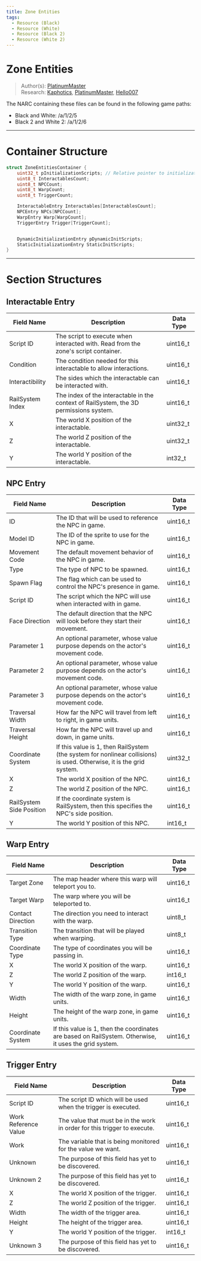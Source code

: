 ```yaml
---
title: Zone Entities
tags:
  - Resource (Black)
  - Resource (White)
  - Resource (Black 2)
  - Resource (White 2)
---
```


# Zone Entities
> Author(s): [PlatinumMaster](https://github.com/PlatinumMaster) <br />
> Research: [Kaphotics](https://github.com/kwsch), [PlatinumMaster](https://github.com/PlatinumMaster), [Hello007](https://github.com/HelloOO7)

The NARC containing these files can be found in the following game paths:
* Black and White: /a/1/2/5
* Black 2 and White 2: /a/1/2/6
--- 
# Container Structure
```C
struct ZoneEntitiesContainer {
    uint32_t pInitializationScripts; // Relative pointer to initialization scripts.
    uint8_t InteractablesCount;
    uint8_t NPCCount;
    uint8_t WarpCount;
    uint8_t TriggerCount;

    InteractableEntry Interactables[InteractablesCount];
    NPCEntry NPCs[NPCCount];
    WarpEntry Warp[WarpCount];
    TriggerEntry Trigger[TriggerCount];


    DynamicInitializationEntry pDynamicInitScripts;
    StaticInitializationEntry StaticInitScripts; 
} 
```
---
# Section Structures
## Interactable Entry
| Field Name       | Description                                                                            | Data Type      |
|------------------|----------------------------------------------------------------------------------------|----------------|
| Script ID        | The script to execute when interacted with. Read from the zone's script container.              | uint16_t |
| Condition        | The condition needed for this interactable to allow interactions.                      | uint16_t |
| Interactibility  | The sides which the interactable can be interacted with.                               | uint16_t |
| RailSystem Index | The index of the interactable in the context of RailSystem, the 3D permissions system. | uint16_t |
| X                | The world X position of the interactable.                                              | uint32_t   |
| Z                | The world Z position of the interactable.                                              | uint32_t   |
| Y                | The world Y position of the interactable.                                              | int32_t     |


## NPC Entry
| Field Name           | Description                                                                     | Data Type      |
|----------------------|---------------------------------------------------------------------------------|----------------|
| ID                   | The ID that will be used to reference the NPC in game.                          | uint16_t |
| Model ID             | The ID of the sprite to use for the NPC in game.                                | uint16_t |
| Movement Code | The default movement behavior of the NPC in game.                               | uint16_t |
| Type                 | The type of NPC to be spawned.                                                  | uint16_t |
| Spawn Flag           | The flag which can be used to control the NPC's presence in game.               | uint16_t |
| Script ID            | The script which the NPC will use when interacted with in game.                 | uint16_t |
| Face Direction       | The default direction that the NPC will look before they start their movement.  | uint16_t |
| Parameter 1          | An optional parameter, whose value purpose depends on the actor's movement code.                                         | uint16_t |
| Parameter 2              | An optional parameter, whose value purpose depends on the actor's movement code.                             | uint16_t |
| Parameter 3            | An optional parameter, whose value purpose depends on the actor's movement code.                             | uint16_t |
| Traversal Width      | How far the NPC will travel from left to right, in game units.                  | uint16_t |
| Traversal Height     | How far the NPC will travel up and down, in game units.                         | uint16_t |
| Coordinate System           | If this value is 1, then RailSystem (the system for nonlinear collisions) is used. Otherwise, it is the grid system.                                             | uint32_t |
| X                    | The world X position of the NPC.                                                | uint16_t |
| Z                    | The world Z position of the NPC.                                                | uint16_t |
| RailSystem Side Position            | If the coordinate system is RailSystem, then this specifies the NPC's side position.                             | uint16_t |
| Y                    | The world Y position of this NPC.                                               | int16_t   |

## Warp Entry
| Field Name        | Description                                                 | Data Type      |
|-------------------|-------------------------------------------------------------|----------------|
| Target Zone       | The map header where this warp will teleport you to.        | uint16_t |
| Target Warp       | The warp where you will be teleported to.                   | uint16_t |
| Contact Direction | The direction you need to interact with the warp.           | uint8_t  |
| Transition Type   | The transition that will be played when warping.            | uint8_t  |
| Coordinate Type   | The type of coordinates you will be passing in.             | uint16_t |
| X                 | The world X position of the warp.                           | uint16_t |
| Z                 | The world Z position of the warp.                           | int16_t   |
| Y                 | The world Y position of the warp.                           | uint16_t |
| Width             | The width of the warp zone, in game units.                  | uint16_t |
| Height            | The height of the warp zone, in game units.                 | uint16_t |
| Coordinate System            |  If this value is 1, then the coordinates are based on RailSystem. Otherwise, it uses the grid system. | uint16_t |

## Trigger Entry
| Field Name                          | Description                                                                         | Data Type      |
|-------------------------------------|-------------------------------------------------------------------------------------|----------------|
| Script ID                           | The script ID which will be used when the trigger is executed.                      | uint16_t |
| Work Reference Value                | The value that must be in the work in order for this trigger to execute.            | uint16_t |
| Work                                | The variable that is being monitored for the value we want.                         | uint16_t |
| Unknown                             | The purpose of this field has yet to be discovered.                                 | uint16_t |
| Unknown 2                           | The purpose of this field has yet to be discovered.                                 | uint16_t |
| X                                   | The world X position of the trigger.                                                | uint16_t |
| Z                                   | The world Z position of the trigger.                                                | uint16_t |
| Width                               | The width of the trigger area.                                                      | uint16_t  |
| Height                              | The height of the trigger area.                                                     | uint16_t |
| Y                                   | The world Y position of the trigger.                                                | int16_t |
| Unknown 3                           | The purpose of this field has yet to be discovered.                                 | uint16_t |
